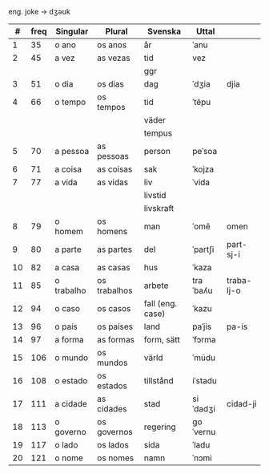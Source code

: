 eng. joke -> dʒəʊk

|  #  | freq   | Singular     | Plural       | Svenska           | Uttal    |             |
| --- | ------ | ------------ | ------------ | ----------------- | -------- | ----------- |
| 1   | 35     | o ano        | os anos      | år                | ˈanu     |             |
| 2   | 45     | a vez        | as vezas     | tid               | vez      |             |
|     |        |              |              | ggr               |          |             |
| 3   | 51     | o dia        | os dias      | dag               | ˈdʒia    | djia        |  
| 4   | 66     | o tempo      | os tempos    | tid               | ˈtẽpu    |             |
|     |        |              |              | väder             |          |             |
|     |        |              |              | tempus            |          |             |
| 5   | 70     | a pessoa     | as pessoas   | person            |  peˈsoa  |             |
| 6   | 71     | a coisa      | as coisas    | sak               | ˈkojza   |             |
| 7   | 77     | a vida       | as vidas     | liv               | ˈvida    |             |
|     |        |              |              | livstid           |          |             |
|     |        |              |              | livskraft         |          |             |
| 8   | 79     | o homem      | os homens    | man               | ˈomẽ     | omen        |
| 9   | 80     | a parte      | as partes    | del               | ˈpartʃi  | part-sj-i   |
| 10  | 82     | a casa       | as casas     | hus               | ˈkaza    |             |
| 11  | 85     | o trabalho   | os trabalhos | arbete            | traˈbaʎu | traba-lj-o  |
| 12  | 94     | o caso       | os casos     | fall (eng. case)  | ˈkazu    |             |
| 13  | 96     | o país       | os países    | land              | paˈjis   | pa-is       |
| 14  | 97     | a forma      | as formas    | form, sätt        | ˈfɔrma   |             |
| 15  | 106    | o mundo      | os mundos    | värld             | ˈmũdu    |             |
| 16  | 108    | o estado     | os estados   | tillstånd         | iˈstadu  |             |
| 17  | 111    | a cidade     | as cidades   | stad              | siˈdadʒi | cidad-ji    |
| 18  | 113    | o governo    | os governos  | regering          | ɡoˈvernu |             |
| 19  | 117    | o lado       | os lados     | sida              | ˈladu    |             |
| 20  | 121    | o nome       | os nomes     | namn              | ˈnɔmi    |             |
